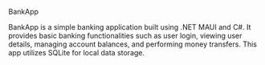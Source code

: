 BankApp



BankApp is a simple banking application built using .NET MAUI and C#. It provides basic banking functionalities such as user login, viewing user details, managing account balances, and performing money transfers. This app utilizes SQLite for local data storage.

